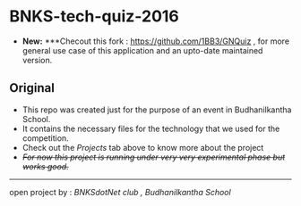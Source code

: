 # BNKS-tech-quiz-2016

- **New:** ***Checout this fork : https://github.com/1BB3/GNQuiz , for more general use case of this application and an upto-date maintained version.
## Original
- This repo was created just for the purpose of an event in Budhanilkantha School. 
- It contains the necessary files for the technology that we used for the competition. 
- Check out the *Projects* tab above to know more about the project
- ~~*For now this project is running under very very experimental phase but works good.*~~

------

open project by : *BNKSdotNet club , Budhanilkantha School*

